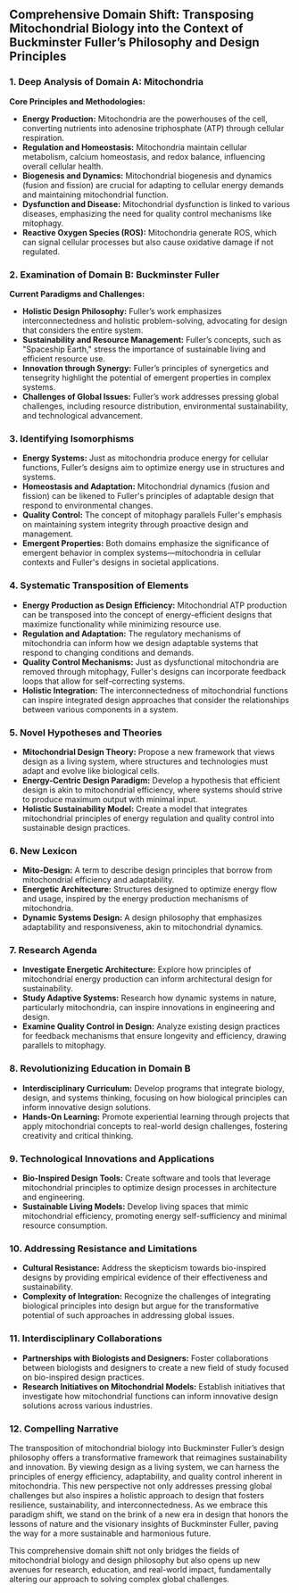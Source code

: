 ## Comprehensive Domain Shift: Transposing Mitochondrial Biology into the Context of Buckminster Fuller’s Philosophy and Design Principles

### 1. Deep Analysis of Domain A: Mitochondria

**Core Principles and Methodologies:**
- **Energy Production:** Mitochondria are the powerhouses of the cell, converting nutrients into adenosine triphosphate (ATP) through cellular respiration.
- **Regulation and Homeostasis:** Mitochondria maintain cellular metabolism, calcium homeostasis, and redox balance, influencing overall cellular health.
- **Biogenesis and Dynamics:** Mitochondrial biogenesis and dynamics (fusion and fission) are crucial for adapting to cellular energy demands and maintaining mitochondrial function.
- **Dysfunction and Disease:** Mitochondrial dysfunction is linked to various diseases, emphasizing the need for quality control mechanisms like mitophagy.
- **Reactive Oxygen Species (ROS):** Mitochondria generate ROS, which can signal cellular processes but also cause oxidative damage if not regulated.

### 2. Examination of Domain B: Buckminster Fuller

**Current Paradigms and Challenges:**
- **Holistic Design Philosophy:** Fuller’s work emphasizes interconnectedness and holistic problem-solving, advocating for design that considers the entire system.
- **Sustainability and Resource Management:** Fuller’s concepts, such as "Spaceship Earth," stress the importance of sustainable living and efficient resource use.
- **Innovation through Synergy:** Fuller’s principles of synergetics and tensegrity highlight the potential of emergent properties in complex systems.
- **Challenges of Global Issues:** Fuller’s work addresses pressing global challenges, including resource distribution, environmental sustainability, and technological advancement.

### 3. Identifying Isomorphisms

- **Energy Systems:** Just as mitochondria produce energy for cellular functions, Fuller’s designs aim to optimize energy use in structures and systems.
- **Homeostasis and Adaptation:** Mitochondrial dynamics (fusion and fission) can be likened to Fuller's principles of adaptable design that respond to environmental changes.
- **Quality Control:** The concept of mitophagy parallels Fuller's emphasis on maintaining system integrity through proactive design and management.
- **Emergent Properties:** Both domains emphasize the significance of emergent behavior in complex systems—mitochondria in cellular contexts and Fuller's designs in societal applications.

### 4. Systematic Transposition of Elements

- **Energy Production as Design Efficiency:** Mitochondrial ATP production can be transposed into the concept of energy-efficient designs that maximize functionality while minimizing resource use.
- **Regulation and Adaptation:** The regulatory mechanisms of mitochondria can inform how we design adaptable systems that respond to changing conditions and demands.
- **Quality Control Mechanisms:** Just as dysfunctional mitochondria are removed through mitophagy, Fuller's designs can incorporate feedback loops that allow for self-correcting systems.
- **Holistic Integration:** The interconnectedness of mitochondrial functions can inspire integrated design approaches that consider the relationships between various components in a system.

### 5. Novel Hypotheses and Theories

- **Mitochondrial Design Theory:** Propose a new framework that views design as a living system, where structures and technologies must adapt and evolve like biological cells.
- **Energy-Centric Design Paradigm:** Develop a hypothesis that efficient design is akin to mitochondrial efficiency, where systems should strive to produce maximum output with minimal input.
- **Holistic Sustainability Model:** Create a model that integrates mitochondrial principles of energy regulation and quality control into sustainable design practices.

### 6. New Lexicon

- **Mito-Design:** A term to describe design principles that borrow from mitochondrial efficiency and adaptability.
- **Energetic Architecture:** Structures designed to optimize energy flow and usage, inspired by the energy production mechanisms of mitochondria.
- **Dynamic Systems Design:** A design philosophy that emphasizes adaptability and responsiveness, akin to mitochondrial dynamics.

### 7. Research Agenda

- **Investigate Energetic Architecture:** Explore how principles of mitochondrial energy production can inform architectural design for sustainability.
- **Study Adaptive Systems:** Research how dynamic systems in nature, particularly mitochondria, can inspire innovations in engineering and design.
- **Examine Quality Control in Design:** Analyze existing design practices for feedback mechanisms that ensure longevity and efficiency, drawing parallels to mitophagy.

### 8. Revolutionizing Education in Domain B

- **Interdisciplinary Curriculum:** Develop programs that integrate biology, design, and systems thinking, focusing on how biological principles can inform innovative design solutions.
- **Hands-On Learning:** Promote experiential learning through projects that apply mitochondrial concepts to real-world design challenges, fostering creativity and critical thinking.

### 9. Technological Innovations and Applications

- **Bio-Inspired Design Tools:** Create software and tools that leverage mitochondrial principles to optimize design processes in architecture and engineering.
- **Sustainable Living Models:** Develop living spaces that mimic mitochondrial efficiency, promoting energy self-sufficiency and minimal resource consumption.

### 10. Addressing Resistance and Limitations

- **Cultural Resistance:** Address the skepticism towards bio-inspired designs by providing empirical evidence of their effectiveness and sustainability.
- **Complexity of Integration:** Recognize the challenges of integrating biological principles into design but argue for the transformative potential of such approaches in addressing global issues.

### 11. Interdisciplinary Collaborations

- **Partnerships with Biologists and Designers:** Foster collaborations between biologists and designers to create a new field of study focused on bio-inspired design practices.
- **Research Initiatives on Mitochondrial Models:** Establish initiatives that investigate how mitochondrial functions can inform innovative design solutions across various industries.

### 12. Compelling Narrative

The transposition of mitochondrial biology into Buckminster Fuller’s design philosophy offers a transformative framework that reimagines sustainability and innovation. By viewing design as a living system, we can harness the principles of energy efficiency, adaptability, and quality control inherent in mitochondria. This new perspective not only addresses pressing global challenges but also inspires a holistic approach to design that fosters resilience, sustainability, and interconnectedness. As we embrace this paradigm shift, we stand on the brink of a new era in design that honors the lessons of nature and the visionary insights of Buckminster Fuller, paving the way for a more sustainable and harmonious future. 

This comprehensive domain shift not only bridges the fields of mitochondrial biology and design philosophy but also opens up new avenues for research, education, and real-world impact, fundamentally altering our approach to solving complex global challenges.